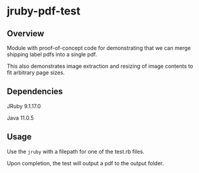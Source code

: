 # jruby-pdf-test

## Overview

Module with proof-of-concept code for demonstrating that we can merge shipping label pdfs into a single pdf. 

This also demonstrates image extraction and resizing of image contents to fit arbitrary page sizes.

## Dependencies

JRuby 9.1.17.0

Java 11.0.5

## Usage

Use the `jruby` with a filepath for one of the test.rb files.

Upon completion, the test will output a pdf to the output folder.

